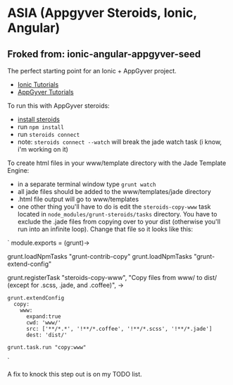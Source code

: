 ASIA (Appgyver Steroids, Ionic, Angular)
==========================

Froked from: ionic-angular-appgyver-seed
----------------------------------------

The perfect starting point for an Ionic + AppGyver project.

- [Ionic Tutorials](http://ionicframework.com/tutorials/)
- [AppGyver Tutorials](http://academy.appgyver.com/courses/steroids)

To run this with AppGyver steroids:
* [install steroids](http://academy.appgyver.com/courses/2/lessons/32)
* run `npm install`
* run `steroids connect`
* note: `steroids connect --watch` will break the jade watch task (i know, i'm working on it)

To create html files in your www/template directory with the Jade Template Engine:
* in a separate terminal window type `grunt watch`
* all jade files should be added to the www/templates/jade directory
* .html file output will go to www/templates
* one other thing you'll have to do is edit the `steroids-copy-www` task located in `node_modules/grunt-steroids/tasks` directory.  You have to exclude the .jade files from copying over to your dist (otherwise you'll run into an infinite loop).  Change that file so it looks like this:

`
module.exports = (grunt)->

  grunt.loadNpmTasks "grunt-contrib-copy"
  grunt.loadNpmTasks "grunt-extend-config"

  grunt.registerTask "steroids-copy-www", "Copy files from www/ to dist/ (except for .scss, .jade, and .coffee)", ->

    grunt.extendConfig
      copy:
        www:
          expand:true
          cwd: 'www/'
          src: ['**/*.*', '!**/*.coffee', '!**/*.scss', '!**/*.jade']
          dest: 'dist/'

    grunt.task.run "copy:www"
`

A fix to knock this step out is on my TODO list.


